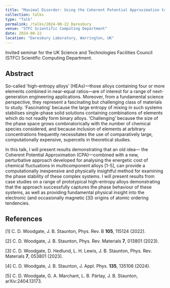 ```yaml
---
title: "Maximal Disorder: Using the Coherent Potential Approximation to Study the Phase Behaviour of High-Entropy Alloys"
collection: talks
type: "Talk"
permalink: /talks/2024-08-22_Daresbury
venue: "STFC Scientific Computing Department"
date: 2024-08-22
location: "Daresbury Laboratory, Warrington, UK"
---
```


Invited seminar for the UK Science and Technologies Facilities Council (STFC) Scientific Computing Department.

<h2>Abstract</h2>
So-called ‘high-entropy alloys’ (HEAs)—those alloys containing four or more elements combined in near-equal ratios—are of interest for a range of next-generation engineering applications. Moreover, from a fundamental science perspective, they represent a fascinating but challenging class of materials to study. ‘Fascinating’ because the large entropy of mixing in such systems stabilises single-phase solid solutions containing combinations of elements which do not readily form binary alloys. ‘Challenging’ because the size of the phase space grows combinatorically with the number of chemical species considered, and because inclusion of elements at arbitrary concentrations frequently necessitates the use of comparatively large, computationally expensive, supercells in theoretical studies.

In this talk, I will present results demonstrating that an old idea— the Coherent Potential Approximation (CPA)—combined with a new, perturbative approach developed for analysing the energetic cost of chemical fluctuations in multicomponent alloys [1-5], can provide a computationally inexpensive and physically insightful method for examining the phase stability of these complex systems. I will present results from case studies on a range of prototypical high-entropy alloys demonstrating that the approach successfully captures the phase behaviour of these systems, as well as providing fundamental physical insight into the electronic (and occasionally magnetic [3]) origins of atomic ordering tendencies.

<h2>References</h2>
[1] C. D. Woodgate, J. B. Staunton, Phys. Rev. B <b>105</b>, 115124 (2022).

[2] C. D. Woodgate, J. B. Staunton, Phys. Rev. Materials <b>7</b>, 013801 (2023).

[3] C. D. Woodgate, D. Hedlund, L. H. Lewis, J. B. Staunton, Phys. Rev. Materials <b>7</b>, 053801 (2023).

[4] C. D. Woodgate, J. B. Staunton, J. Appl. Phys. <b>135</b>, 135106 (2024).

[5] C. D. Woodgate, G. A. Marchant, L. B. Pártay, J. B. Staunton, arXiv:2404.13173.
